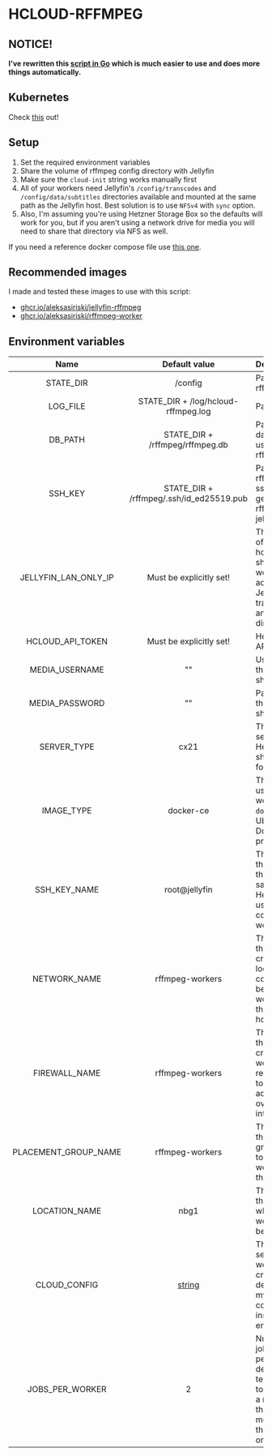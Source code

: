 # HCLOUD-RFFMPEG

## NOTICE!
**I've rewritten this [script in Go](https://github.com/aleksasiriski/rffmpeg-autoscaler) which is much easier to use and does more things automatically.**

## Kubernetes

Check [this](https://github.com/aleksasiriski/rffmpeg-worker) out!

## Setup

1) Set the required environment variables
2) Share the volume of rffmpeg config directory with Jellyfin
3) Make sure the `cloud-init` string works manually first
4) All of your workers need Jellyfin's `/config/transcodes` and `/config/data/subtitles` directories available and mounted at the same path as the Jellyfin host. Best solution is to use `NFSv4` with `sync` option.
5) Also, I'm assuming you're using Hetzner Storage Box so the defaults will work for you, but if you aren't using a network drive for media you will need to share that directory via NFS as well.

If you need a reference docker compose file use [this one](https://github.com/aleksasiriski/hcloud-rffmpeg/blob/main/docker-compose.example.yml).

## Recommended images

I made and tested these images to use with this script:

* [ghcr.io/aleksasiriski/jellyfin-rffmpeg](https://github.com/aleksasiriski/jellyfin-rffmpeg)
* [ghcr.io/aleksasiriski/rffmpeg-worker](https://github.com/aleksasiriski/rffmpeg-worker)

## Environment variables

| Name			| Default value		| Description		|
| :----------: | :--------------: | :--------------- | 
| STATE_DIR | /config | Path to rffmpeg config |
| LOG_FILE | STATE_DIR + /log/hcloud-rffmpeg.log | Path to log file |
| DB_PATH | STATE_DIR + /rffmpeg/rffmpeg.db | Path to SQLite database file used by rffmpeg script |
| SSH_KEY | STATE_DIR + /rffmpeg/.ssh/id_ed25519.pub | Path to rffmpeg public ssh key generated by rffmpeg on jellyfin host |
| JELLYFIN_LAN_ONLY_IP | Must be explicitly set! | The IP address of the jellyfin host / nfs share that workers use to access Jellyfin's transcodes and subtitles directories |
| HCLOUD_API_TOKEN | Must be explicitly set! | Hetzner Cloud API token |
| MEDIA_USERNAME | "" | Username for the media share |
| MEDIA_PASSWORD | "" | Password for the media share |
| SERVER_TYPE | cx21 | The type of server from Hetzner that should be used for workers |
| IMAGE_TYPE | docker-ce | The OS image used on workers, `docker-ce` is Ubuntu with Docker preinstalled |
| SSH_KEY_NAME | root@jellyfin | The name of the ssh key that will be saved on Hetzner and used for connecting to workers |
| NETWORK_NAME | rffmpeg-workers | The name of the network created for local communication between the workers and the Jellyfin host
| FIREWALL_NAME | rffmpeg-workers | The name of the firewall created for workers, recommended to block access to ssh over the internet
| PLACEMENT_GROUP_NAME | rffmpeg-workers | The name of the placement group created to spread the workers over the datacenter |
| LOCATION_NAME | nbg1 | The name of the location in which the workers should be created |
| CLOUD_CONFIG | [string](https://github.com/aleksasiriski/hcloud-rffmpeg/blob/main/hcloud-rffmpeg.py#L49) | The string that setups the workers after creation, the default uses my docker compose and inserts needed env variables |
| JOBS_PER_WORKER | 2 | Number of jobs allowed per worker, the default of 2 tells the script to only create a new worker if there are 2 or more jobs on the previous one. |

